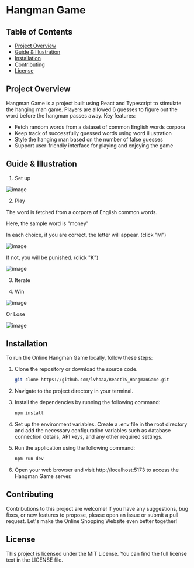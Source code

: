 # Hangman Game 

## Table of Contents

- [Project Overview](#project-overview)
- [Guide & Illustration](#guide--illustration)
- [Installation](#installation)
- [Contributing](#contributing)
- [License](#license)


## Project Overview
Hangman Game is a project built using React and Typescript to stimulate the hanging man game. Players are allowed 6 guesses to figure out the word before the hangman passes away. 
Key features:
- Fetch random words from a dataset of common English words corpora
- Keep track of successfully guessed words using word illustration
- Style the hanging man based on the number of false guesses
- Support user-friendly interface for playing and enjoying the game 


## Guide & Illustration
1. Set up

![image](https://github.com/lvhoaa/ReactTS_HangmanGame/assets/87745938/4d12a61d-86c9-45c6-8661-99b395e52543)

2. Play


The word is fetched from a corpora of English common words.


Here, the sample word is "money"


In each choice, if you are correct, the letter will appear. (click "M")

![image](https://github.com/lvhoaa/ReactTS_HangmanGame/assets/87745938/ff24f5e8-6572-48de-9340-c0b93da1f2c6)


If not, you will be punished. (click "K")

![image](https://github.com/lvhoaa/ReactTS_HangmanGame/assets/87745938/7e9f5738-913d-4fed-b169-50191b710506)

3. Iterate

4. Win

![image](https://github.com/lvhoaa/ReactTS_HangmanGame/assets/87745938/41ed8212-bb8e-4a53-99e1-0b5b5b98110c)

Or Lose 

![image](https://github.com/lvhoaa/ReactTS_HangmanGame/assets/87745938/e04a1f40-d6a4-45e4-8728-753b401eeb89)

## Installation 

To run the Online Hangman Game locally, follow these steps:

1. Clone the repository or download the source code.
   ```bash
   git clone https://github.com/lvhoaa/ReactTS_HangmanGame.git

2. Navigate to the project directory in your terminal.

3. Install the dependencies by running the following command:
   ```bash
   npm install
4. Set up the environment variables. Create a .env file in the root directory and add the necessary configuration variables such as database connection details, API keys, and any other required settings.

5. Run the application using the following command:
   ```bash
   npm run dev 
6. Open your web browser and visit http://localhost:5173 to access the Hangman Game server.

## Contributing
Contributions to this project are welcome! If you have any suggestions, bug fixes, or new features to propose, please open an issue or submit a pull request. Let's make the Online Shopping Website even better together!

## License
This project is licensed under the MIT License. You can find the full license text in the LICENSE file.
